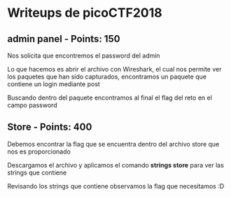 # Writeups de picoCTF2018

## admin panel - Points: 150
Nos solicita que encontremos el password del admin

[logo]:(Writeups-CTF/picoCTF2018/imagenes/adminpanel.png)

Lo que hacemos es abrir el archivo con Wireshark, el cual nos permite ver los paquetes que han sido capturados, encontramos un paquete que contiene un login mediante post

[logo]:(Writeups-CTF/picoCTF2018/imagenes/adminpanel1.png)

Buscando dentro del paquete encontramos al final el flag del reto en el campo password

[logo]:(Writeups-CTF/picoCTF2018/imagenes/adminpanel2.png)

## Store - Points: 400

Debemos encontrar la flag que se encuentra dentro del archivo store que nos es proporcionado

[logo]:(Writeups-CTF/picoCTF2018/imagenes/store.png)

Descargamos el archivo y aplicamos el comando **strings store** para ver las strings que contiene

[logo]:(Writeups-CTF/picoCTF2018/imagenes/store1.png)

Revisando los strings que contiene observamos la flag que necesitamos :D

[logo]:(Writeups-CTF/picoCTF2018/imagenes/store2.png)
